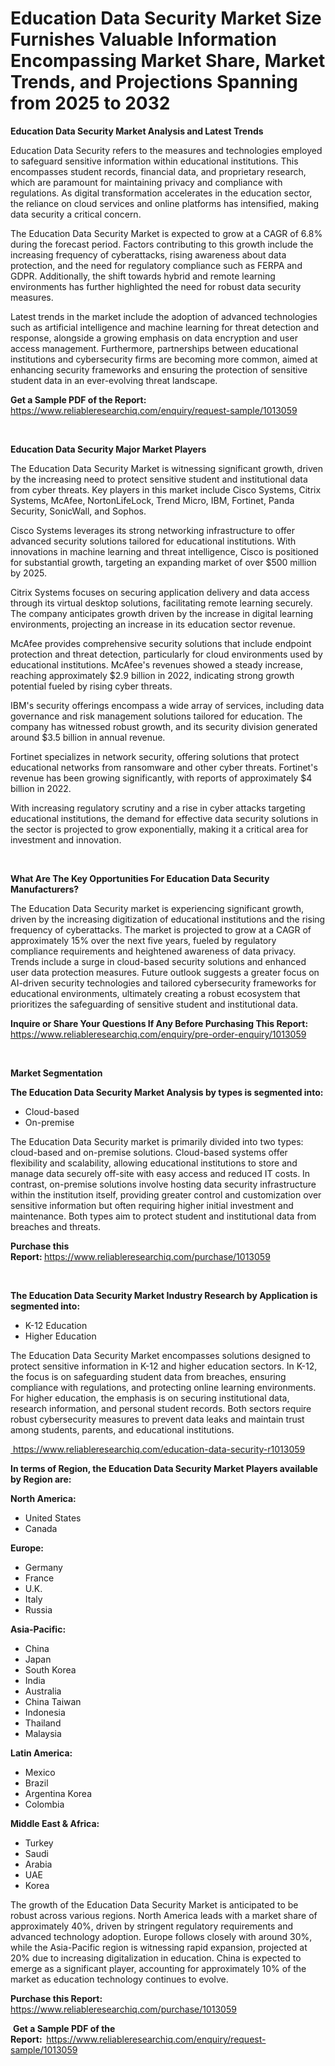 <p><h1>Education Data Security Market Size Furnishes Valuable Information Encompassing Market Share, Market Trends, and Projections Spanning from 2025 to 2032</h1></p><p><strong>Education Data Security Market Analysis and Latest Trends</strong></p>
<p><p>Education Data Security refers to the measures and technologies employed to safeguard sensitive information within educational institutions. This encompasses student records, financial data, and proprietary research, which are paramount for maintaining privacy and compliance with regulations. As digital transformation accelerates in the education sector, the reliance on cloud services and online platforms has intensified, making data security a critical concern.</p><p>The Education Data Security Market is expected to grow at a CAGR of 6.8% during the forecast period. Factors contributing to this growth include the increasing frequency of cyberattacks, rising awareness about data protection, and the need for regulatory compliance such as FERPA and GDPR. Additionally, the shift towards hybrid and remote learning environments has further highlighted the need for robust data security measures.</p><p>Latest trends in the market include the adoption of advanced technologies such as artificial intelligence and machine learning for threat detection and response, alongside a growing emphasis on data encryption and user access management. Furthermore, partnerships between educational institutions and cybersecurity firms are becoming more common, aimed at enhancing security frameworks and ensuring the protection of sensitive student data in an ever-evolving threat landscape.</p></p>
<p><strong>Get a Sample PDF of the Report:&nbsp;</strong> <a href="https://www.reliableresearchiq.com/enquiry/request-sample/1013059?utm_campaign=3271&utm_medium=2&utm_source=Github&utm_content=ia&utm_term=17042025&utm_id=education-data-security">https://www.reliableresearchiq.com/enquiry/request-sample/1013059</a></p>
<p>&nbsp;</p>
<p><strong>Education Data Security Major Market Players</strong></p>
<p><p>The Education Data Security Market is witnessing significant growth, driven by the increasing need to protect sensitive student and institutional data from cyber threats. Key players in this market include Cisco Systems, Citrix Systems, McAfee, NortonLifeLock, Trend Micro, IBM, Fortinet, Panda Security, SonicWall, and Sophos.</p><p>Cisco Systems leverages its strong networking infrastructure to offer advanced security solutions tailored for educational institutions. With innovations in machine learning and threat intelligence, Cisco is positioned for substantial growth, targeting an expanding market of over $500 million by 2025.</p><p>Citrix Systems focuses on securing application delivery and data access through its virtual desktop solutions, facilitating remote learning securely. The company anticipates growth driven by the increase in digital learning environments, projecting an increase in its education sector revenue.</p><p>McAfee provides comprehensive security solutions that include endpoint protection and threat detection, particularly for cloud environments used by educational institutions. McAfee's revenues showed a steady increase, reaching approximately $2.9 billion in 2022, indicating strong growth potential fueled by rising cyber threats.</p><p>IBM's security offerings encompass a wide array of services, including data governance and risk management solutions tailored for education. The company has witnessed robust growth, and its security division generated around $3.5 billion in annual revenue.</p><p>Fortinet specializes in network security, offering solutions that protect educational networks from ransomware and other cyber threats. Fortinet's revenue has been growing significantly, with reports of approximately $4 billion in 2022.</p><p>With increasing regulatory scrutiny and a rise in cyber attacks targeting educational institutions, the demand for effective data security solutions in the sector is projected to grow exponentially, making it a critical area for investment and innovation.</p></p>
<p>&nbsp;</p>
<p><strong>What Are The Key Opportunities For Education Data Security Manufacturers?</strong></p>
<p><p>The Education Data Security market is experiencing significant growth, driven by the increasing digitization of educational institutions and the rising frequency of cyberattacks. The market is projected to grow at a CAGR of approximately 15% over the next five years, fueled by regulatory compliance requirements and heightened awareness of data privacy. Trends include a surge in cloud-based security solutions and enhanced user data protection measures. Future outlook suggests a greater focus on AI-driven security technologies and tailored cybersecurity frameworks for educational environments, ultimately creating a robust ecosystem that prioritizes the safeguarding of sensitive student and institutional data.</p></p>
<p><strong>Inquire or Share Your Questions If Any Before Purchasing This Report:</strong> <a href="https://www.reliableresearchiq.com/enquiry/pre-order-enquiry/1013059?utm_campaign=3271&utm_medium=2&utm_source=Github&utm_content=ia&utm_term=17042025&utm_id=education-data-security">https://www.reliableresearchiq.com/enquiry/pre-order-enquiry/1013059</a></p>
<p>&nbsp;</p>
<p><strong>Market Segmentation</strong></p>
<p><strong>The Education Data Security Market Analysis by types is segmented into:</strong></p>
<p><ul><li>Cloud-based</li><li>On-premise</li></ul></p>
<p><p>The Education Data Security market is primarily divided into two types: cloud-based and on-premise solutions. Cloud-based systems offer flexibility and scalability, allowing educational institutions to store and manage data securely off-site with easy access and reduced IT costs. In contrast, on-premise solutions involve hosting data security infrastructure within the institution itself, providing greater control and customization over sensitive information but often requiring higher initial investment and maintenance. Both types aim to protect student and institutional data from breaches and threats.</p></p>
<p><strong>Purchase this Report:&nbsp;</strong><a href="https://www.reliableresearchiq.com/purchase/1013059?utm_campaign=3271&utm_medium=2&utm_source=Github&utm_content=ia&utm_term=17042025&utm_id=education-data-security">https://www.reliableresearchiq.com/purchase/1013059</a></p>
<p>&nbsp;</p>
<p><strong>The Education Data Security Market Industry Research by Application is segmented into:</strong></p>
<p><ul><li>K-12 Education</li><li>Higher Education</li></ul></p>
<p><p>The Education Data Security Market encompasses solutions designed to protect sensitive information in K-12 and higher education sectors. In K-12, the focus is on safeguarding student data from breaches, ensuring compliance with regulations, and protecting online learning environments. For higher education, the emphasis is on securing institutional data, research information, and personal student records. Both sectors require robust cybersecurity measures to prevent data leaks and maintain trust among students, parents, and educational institutions.</p></p>
<p><a href="https://www.reliableresearchiq.com/education-data-security-r1013059?utm_campaign=3271&utm_medium=2&utm_source=Github&utm_content=ia&utm_term=17042025&utm_id=education-data-security">&nbsp;https://www.reliableresearchiq.com/education-data-security-r1013059</a></p>
<p><strong>In terms of Region, the Education Data Security Market Players available by Region are:</strong></p>
<p>
    <p> <strong> North America: </strong>
        <ul>
            <li>United States</li>
            <li>Canada</li>
        </ul>
        </p> 
    <p> <strong> Europe: </strong>
        <ul>
            <li>Germany</li>
            <li>France</li>
            <li>U.K.</li>
            <li>Italy</li>
            <li>Russia</li>
        </ul>
        </p> 
    <p> <strong> Asia-Pacific: </strong>
        <ul>
            <li>China</li>
            <li>Japan</li>
            <li>South Korea</li>
            <li>India</li>
            <li>Australia</li>
            <li>China Taiwan</li>
            <li>Indonesia</li>
            <li>Thailand</li>
            <li>Malaysia</li>
        </ul>
        </p> 
    <p> <strong> Latin America: </strong>
        <ul>
            <li>Mexico</li>
            <li>Brazil</li>
            <li>Argentina Korea</li>
            <li>Colombia</li>
        </ul>
        </p> 
    <p> <strong> Middle East & Africa: </strong>
        <ul>
            <li>Turkey</li>
            <li>Saudi</li>
            <li>Arabia</li>
            <li>UAE</li>
            <li>Korea</li>
        </ul>
    </p>
    </p>
<p><p>The growth of the Education Data Security Market is anticipated to be robust across various regions. North America leads with a market share of approximately 40%, driven by stringent regulatory requirements and advanced technology adoption. Europe follows closely with around 30%, while the Asia-Pacific region is witnessing rapid expansion, projected at 20% due to increasing digitalization in education. China is expected to emerge as a significant player, accounting for approximately 10% of the market as education technology continues to evolve.</p></p>
<p><strong>Purchase this Report: </strong><a href="https://www.reliableresearchiq.com/purchase/1013059?utm_campaign=3271&utm_medium=2&utm_source=Github&utm_content=ia&utm_term=17042025&utm_id=education-data-security">https://www.reliableresearchiq.com/purchase/1013059</a></p>
<p>&nbsp;<strong>Get a Sample PDF of the Report:&nbsp;&nbsp;</strong><a href="https://www.reliableresearchiq.com/enquiry/request-sample/1013059?utm_campaign=3271&utm_medium=2&utm_source=Github&utm_content=ia&utm_term=17042025&utm_id=education-data-security">https://www.reliableresearchiq.com/enquiry/request-sample/1013059</a></p>
<p><strong></strong></p>
<p><p></p><p></p><p></p></p>